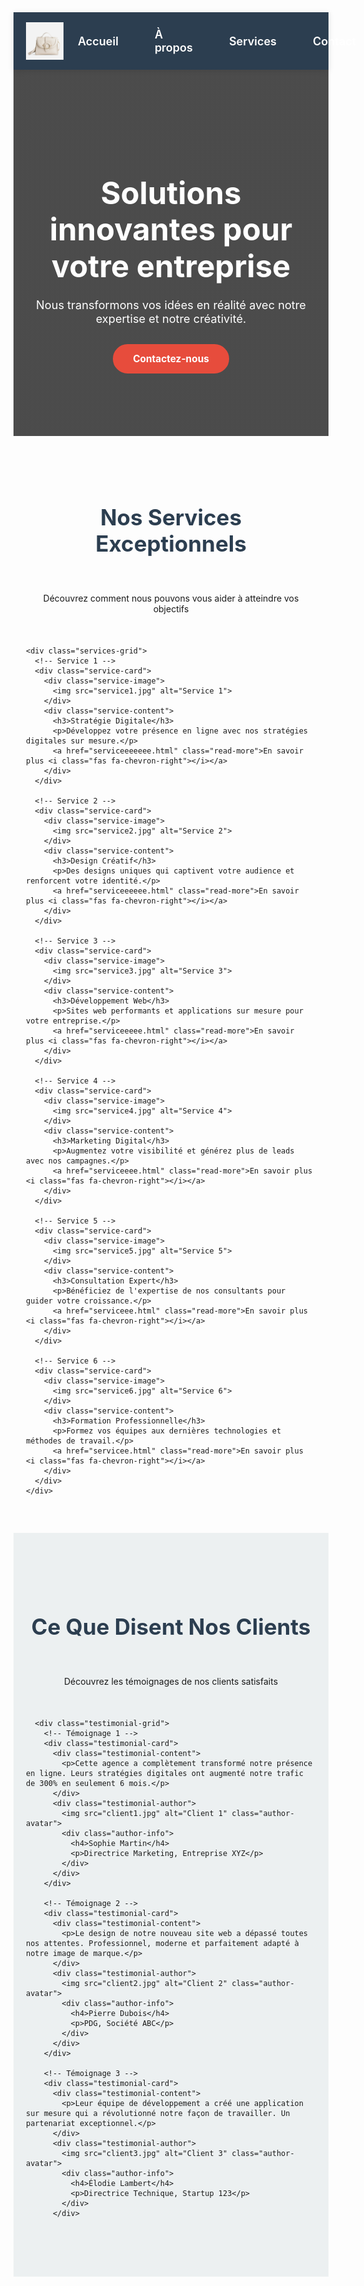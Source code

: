 <!DOCTYPE html>
<html lang="fr">
<head>
  <meta charset="UTF-8" />
  <meta name="viewport" content="width=device-width, initial-scale=1.0" />
  <title>Mon Agence - Solutions Professionnelles</title>
  <link rel="stylesheet" href="https://cdnjs.cloudflare.com/ajax/libs/font-awesome/6.0.0-beta3/css/all.min.css">
  <style>
    :root {
      --primary-color: #2c3e50;
      --secondary-color: #3498db;
      --accent-color: #e74c3c;
      --light-color: #ecf0f1;
      --dark-color: #2c3e50;
    }
    
    body {
      font-family: 'Segoe UI', Tahoma, Geneva, Verdana, sans-serif;
      margin: 0;
      padding: 0;
      color: #333;
      line-height: 1.6;
    }

    /* Navigation améliorée */
    nav {
      background-color: var(--primary-color);
      padding: 15px 0;
      position: sticky;
      top: 0;
      z-index: 1000;
      box-shadow: 0 2px 10px rgba(0, 0, 0, 0.1);
    }

    .menu-container {
      display: flex;
      justify-content: space-between;
      align-items: center;
      max-width: 1200px;
      margin: 0 auto;
      padding: 0 20px;
    }

    .logo-menu {
      height: 60px;
      width: auto;
      transition: transform 0.3s;
    }

    .logo-menu:hover {
      transform: scale(1.05);
    }

    .nav-links {
      display: flex;
      gap: 20px;
    }

    nav a {
      color: white;
      text-decoration: none;
      padding: 10px 15px;
      font-weight: 600;
      font-size: 18px;
      transition: all 0.3s;
      border-radius: 5px;
      display: flex;
      align-items: center;
      gap: 8px;
    }

    nav a:hover {
      background-color: var(--secondary-color);
      transform: translateY(-2px);
    }

    nav a i {
      font-size: 16px;
    }

    /* Hero Section */
    .hero {
      background: linear-gradient(rgba(0, 0, 0, 0.7), rgba(0, 0, 0, 0.7)), url(banner.jpg);
      background-size: cover;
      background-position: center;
      color: white;
      padding: 100px 20px;
      text-align: center;
    }

    .hero-content {
      max-width: 800px;
      margin: 0 auto;
    }

    .hero h1 {
      font-size: 3.5em;
      margin-bottom: 20px;
      line-height: 1.2;
    }

    .hero p {
      font-size: 1.3em;
      margin-bottom: 30px;
    }

    .cta-button {
      display: inline-block;
      background-color: var(--accent-color);
      color: white;
      padding: 12px 30px;
      border-radius: 50px;
      text-decoration: none;
      font-weight: bold;
      font-size: 1.1em;
      transition: all 0.3s;
      border: 2px solid var(--accent-color);
    }

    .cta-button:hover {
      background-color: transparent;
      color: var(--accent-color);
      transform: translateY(-3px);
      box-shadow: 0 5px 15px rgba(0, 0, 0, 0.2);
    }

    /* Section Services */
    .services-container {
      max-width: 1200px;
      margin: 60px auto;
      padding: 0 20px;
    }

    .section-title {
      text-align: center;
      margin-bottom: 50px;
    }

    .section-title h2 {
      font-size: 2.5em;
      color: var(--dark-color);
      position: relative;
      display: inline-block;
      padding-bottom: 15px;
    }

    .section-title h2::after {
      content: '';
      position: absolute;
      bottom: 0;
      left: 50%;
      transform: translateX(-50%);
      width: 80px;
      height: 3px;
      background-color: var(--secondary-color);
    }

    .services-grid {
      display: grid;
      grid-template-columns: repeat(auto-fit, minmax(350px, 1fr));
      gap: 30px;
    }

    .service-card {
      background-color: white;
      border-radius: 10px;
      overflow: hidden;
      box-shadow: 0 5px 15px rgba(0, 0, 0, 0.1);
      transition: transform 0.3s, box-shadow 0.3s;
    }

    .service-card:hover {
      transform: translateY(-10px);
      box-shadow: 0 15px 30px rgba(0, 0, 0, 0.15);
    }

    .service-image {
      height: 200px;
      overflow: hidden;
    }

    .service-image img {
      width: 100%;
      height: 100%;
      object-fit: cover;
      transition: transform 0.5s;
    }

    .service-card:hover .service-image img {
      transform: scale(1.1);
    }

    .service-content {
      padding: 25px;
    }

    .service-content h3 {
      font-size: 1.5em;
      margin-bottom: 15px;
      color: var(--primary-color);
    }

    .service-content p {
      color: #666;
      margin-bottom: 20px;
    }

    .read-more {
      color: var(--secondary-color);
      text-decoration: none;
      font-weight: 600;
      display: inline-flex;
      align-items: center;
      gap: 5px;
      transition: color 0.3s;
    }

    .read-more:hover {
      color: var(--primary-color);
    }

    /* Témoignages */
    .testimonials {
      background-color: var(--light-color);
      padding: 80px 20px;
    }

    .testimonials-container {
      max-width: 1200px;
      margin: 0 auto;
    }

    .testimonial-grid {
      display: grid;
      grid-template-columns: repeat(auto-fit, minmax(300px, 1fr));
      gap: 30px;
      margin-top: 50px;
    }

    .testimonial-card {
      background-color: white;
      padding: 30px;
      border-radius: 10px;
      box-shadow: 0 5px 15px rgba(0, 0, 0, 0.05);
      position: relative;
    }

    .testimonial-card::before {
      content: '"';
      font-size: 80px;
      color: var(--secondary-color);
      opacity: 0.1;
      position: absolute;
      top: 10px;
      left: 20px;
      line-height: 1;
    }

    .testimonial-content {
      margin-bottom: 20px;
      font-style: italic;
      color: #555;
    }

    .testimonial-author {
      display: flex;
      align-items: center;
      gap: 15px;
    }

    .author-avatar {
      width: 50px;
      height: 50px;
      border-radius: 50%;
      object-fit: cover;
    }

    .author-info h4 {
      margin: 0;
      color: var(--primary-color);
    }

    .author-info p {
      margin: 5px 0 0;
      color: #777;
      font-size: 0.9em;
    }

    /* Footer */
    footer {
      background-color: var(--dark-color);
      color: white;
      padding: 60px 20px 30px;
    }

    .footer-container {
      max-width: 1200px;
      margin: 0 auto;
      display: grid;
      grid-template-columns: repeat(auto-fit, minmax(250px, 1fr));
      gap: 40px;
    }

    .footer-logo {
      width: 150px;
      margin-bottom: 20px;
    }

    .footer-about p {
      margin-bottom: 20px;
      opacity: 0.8;
    }

    .social-links {
      display: flex;
      gap: 15px;
    }

    .social-links a {
      color: white;
      background-color: rgba(255, 255, 255, 0.1);
      width: 40px;
      height: 40px;
      border-radius: 50%;
      display: flex;
      align-items: center;
      justify-content: center;
      transition: background-color 0.3s;
    }

    .social-links a:hover {
      background-color: var(--secondary-color);
    }

    .footer-links h3 {
      font-size: 1.3em;
      margin-bottom: 20px;
      position: relative;
      padding-bottom: 10px;
    }

    .footer-links h3::after {
      content: '';
      position: absolute;
      bottom: 0;
      left: 0;
      width: 40px;
      height: 2px;
      background-color: var(--secondary-color);
    }

    .footer-links ul {
      list-style: none;
      padding: 0;
    }

    .footer-links li {
      margin-bottom: 10px;
    }

    .footer-links a {
      color: rgba(255, 255, 255, 0.8);
      text-decoration: none;
      transition: color 0.3s;
      display: flex;
      align-items: center;
      gap: 8px;
    }

    .footer-links a:hover {
      color: var(--secondary-color);
    }

    .footer-links i {
      font-size: 12px;
    }

    .footer-contact p {
      display: flex;
      align-items: center;
      gap: 10px;
      margin-bottom: 15px;
      opacity: 0.8;
    }

    .copyright {
      text-align: center;
      margin-top: 50px;
      padding-top: 20px;
      border-top: 1px solid rgba(255, 255, 255, 0.1);
      opacity: 0.7;
      font-size: 0.9em;
    }

    /* Responsive */
    @media (max-width: 768px) {
      .menu-container {
        flex-direction: column;
        gap: 15px;
      }
      
      .nav-links {
        flex-wrap: wrap;
        justify-content: center;
      }
      
      .hero h1 {
        font-size: 2.5em;
      }
      
      .hero p {
        font-size: 1.1em;
      }
    }
  </style>
</head>
<body>
  <!-- Navigation -->
  <nav>
    <div class="menu-container">
      <img src="logo.jpg" alt="Logo de l'agence" class="logo-menu">
      <div class="nav-links">
        <a href="index.html"><i class="fas fa-home"></i> Accueil</a>
        <a href="apropos.html"><i class="fas fa-info-circle"></i> À propos</a>
        <a href="services.html"><i class="fas fa-cogs"></i> Services</a>
        <a href="contact.html"><i class="fas fa-envelope"></i> Contact</a>
      </div>
    </div>
  </nav>

  <!-- Hero Section -->
  <section class="hero">
    <div class="hero-content">
      <h1>Solutions innovantes pour votre entreprise</h1>
      <p>Nous transformons vos idées en réalité avec notre expertise et notre créativité.</p>
      <a href="contact.html" class="cta-button">Contactez-nous <i class="fas fa-arrow-right"></i></a>
    </div>
  </section>

  <!-- Services Section -->
  <div class="services-container">
    <div class="section-title">
      <h2>Nos Services Exceptionnels</h2>
      <p>Découvrez comment nous pouvons vous aider à atteindre vos objectifs</p>
    </div>
    
    <div class="services-grid">
      <!-- Service 1 -->
      <div class="service-card">
        <div class="service-image">
          <img src="service1.jpg" alt="Service 1">
        </div>
        <div class="service-content">
          <h3>Stratégie Digitale</h3>
          <p>Développez votre présence en ligne avec nos stratégies digitales sur mesure.</p>
          <a href="serviceeeeeee.html" class="read-more">En savoir plus <i class="fas fa-chevron-right"></i></a>
        </div>
      </div>
      
      <!-- Service 2 -->
      <div class="service-card">
        <div class="service-image">
          <img src="service2.jpg" alt="Service 2">
        </div>
        <div class="service-content">
          <h3>Design Créatif</h3>
          <p>Des designs uniques qui captivent votre audience et renforcent votre identité.</p>
          <a href="serviceeeeee.html" class="read-more">En savoir plus <i class="fas fa-chevron-right"></i></a>
        </div>
      </div>
      
      <!-- Service 3 -->
      <div class="service-card">
        <div class="service-image">
          <img src="service3.jpg" alt="Service 3">
        </div>
        <div class="service-content">
          <h3>Développement Web</h3>
          <p>Sites web performants et applications sur mesure pour votre entreprise.</p>
          <a href="serviceeeee.html" class="read-more">En savoir plus <i class="fas fa-chevron-right"></i></a>
        </div>
      </div>
      
      <!-- Service 4 -->
      <div class="service-card">
        <div class="service-image">
          <img src="service4.jpg" alt="Service 4">
        </div>
        <div class="service-content">
          <h3>Marketing Digital</h3>
          <p>Augmentez votre visibilité et générez plus de leads avec nos campagnes.</p>
          <a href="serviceeee.html" class="read-more">En savoir plus <i class="fas fa-chevron-right"></i></a>
        </div>
      </div>
      
      <!-- Service 5 -->
      <div class="service-card">
        <div class="service-image">
          <img src="service5.jpg" alt="Service 5">
        </div>
        <div class="service-content">
          <h3>Consultation Expert</h3>
          <p>Bénéficiez de l'expertise de nos consultants pour guider votre croissance.</p>
          <a href="serviceee.html" class="read-more">En savoir plus <i class="fas fa-chevron-right"></i></a>
        </div>
      </div>
      
      <!-- Service 6 -->
      <div class="service-card">
        <div class="service-image">
          <img src="service6.jpg" alt="Service 6">
        </div>
        <div class="service-content">
          <h3>Formation Professionnelle</h3>
          <p>Formez vos équipes aux dernières technologies et méthodes de travail.</p>
          <a href="servicee.html" class="read-more">En savoir plus <i class="fas fa-chevron-right"></i></a>
        </div>
      </div>
    </div>
  </div>

  <!-- Témoignages -->
  <section class="testimonials">
    <div class="testimonials-container">
      <div class="section-title">
        <h2>Ce Que Disent Nos Clients</h2>
        <p>Découvrez les témoignages de nos clients satisfaits</p>
      </div>
      
      <div class="testimonial-grid">
        <!-- Témoignage 1 -->
        <div class="testimonial-card">
          <div class="testimonial-content">
            <p>Cette agence a complètement transformé notre présence en ligne. Leurs stratégies digitales ont augmenté notre trafic de 300% en seulement 6 mois.</p>
          </div>
          <div class="testimonial-author">
            <img src="client1.jpg" alt="Client 1" class="author-avatar">
            <div class="author-info">
              <h4>Sophie Martin</h4>
              <p>Directrice Marketing, Entreprise XYZ</p>
            </div>
          </div>
        </div>
        
        <!-- Témoignage 2 -->
        <div class="testimonial-card">
          <div class="testimonial-content">
            <p>Le design de notre nouveau site web a dépassé toutes nos attentes. Professionnel, moderne et parfaitement adapté à notre image de marque.</p>
          </div>
          <div class="testimonial-author">
            <img src="client2.jpg" alt="Client 2" class="author-avatar">
            <div class="author-info">
              <h4>Pierre Dubois</h4>
              <p>PDG, Société ABC</p>
            </div>
          </div>
        </div>
        
        <!-- Témoignage 3 -->
        <div class="testimonial-card">
          <div class="testimonial-content">
            <p>Leur équipe de développement a créé une application sur mesure qui a révolutionné notre façon de travailler. Un partenariat exceptionnel.</p>
          </div>
          <div class="testimonial-author">
            <img src="client3.jpg" alt="Client 3" class="author-avatar">
            <div class="author-info">
              <h4>Élodie Lambert</h4>
              <p>Directrice Technique, Startup 123</p>
            </div>
          </div>
</body>
</html>
